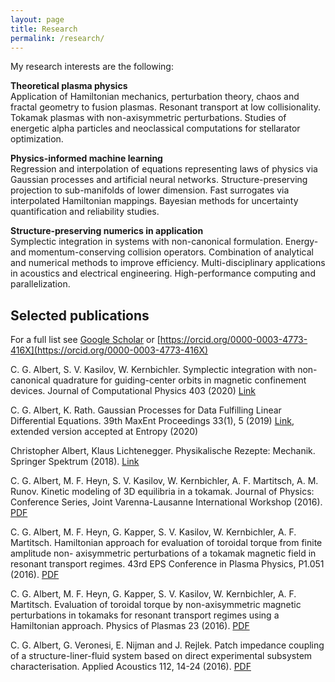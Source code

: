 ```yaml
---
layout: page
title: Research
permalink: /research/
---
```


My research interests are the following:

**Theoretical plasma physics**<br>
Application of Hamiltonian mechanics, perturbation theory, chaos and fractal 
geometry to fusion plasmas. 
Resonant transport at low collisionality. Tokamak plasmas with non-axisymmetric perturbations. 
Studies of energetic alpha particles and neoclassical computations for stellarator optimization.

**Physics-informed machine learning**<br>
Regression and interpolation of equations representing laws of physics 
via Gaussian processes and artificial neural networks.
Structure-preserving projection to sub-manifolds of lower dimension.
Fast surrogates via interpolated Hamiltonian mappings.
Bayesian methods for uncertainty quantification and reliability studies.

**Structure-preserving numerics in application**<br>
Symplectic integration in systems with non-canonical formulation.
Energy- and momentum-conserving collision operators.
Combination of analytical and numerical methods to improve efficiency.
Multi-disciplinary applications in acoustics and electrical engineering.
High-performance computing and parallelization.


Selected publications
------------

For a full list see [Google Scholar](https://scholar.google.com/citations?hl=en&user=nMhOjWIAAAAJ) or [https://orcid.org/0000-0003-4773-416X](https://orcid.org/0000-0003-4773-416X)

C. G. Albert, S. V. Kasilov, W. Kernbichler.
Symplectic integration with non-canonical quadrature for guiding-center orbits in magnetic confinement devices.
Journal of Computational Physics 403 (2020)
[Link](https://authors.elsevier.com/a/1aGDQ508HiHEt)

C. G. Albert, K. Rath.
Gaussian Processes for Data Fulfilling Linear Differential Equations.
39th MaxEnt Proceedings 33(1), 5 (2019)
[Link](https://doi.org/10.3390/proceedings2019033005), extended version accepted at Entropy (2020)

Christopher Albert, Klaus Lichtenegger. Physikalische Rezepte: Mechanik. Springer Spektrum (2018).
[Link](https://www.springer.com/de/book/9783662572962)

C. G. Albert, M. F. Heyn, S. V. Kasilov, W. Kernbichler, A. F. Martitsch, A. M. Runov.
Kinetic modeling of 3D equilibria in a tokamak.
Journal of Physics: Conference Series, Joint Varenna-Lausanne International Workshop (2016).
[PDF](http://iopscience.iop.org/article/10.1088/1742-6596/775/1/012001/pdf)

C. G. Albert, M. F. Heyn, G. Kapper, S. V. Kasilov, W. Kernbichler, A. F. Martitsch.
Hamiltonian approach for evaluation of toroidal torque from finite amplitude non-
axisymmetric perturbations of a tokamak magnetic field in resonant transport regimes.
43rd EPS Conference in Plasma Physics, P1.051 (2016).
[PDF](http://ocs.ciemat.es/EPS2016PAP/pdf/P1.051.pdf)

C. G. Albert, M. F. Heyn, G. Kapper, S. V. Kasilov, W. Kernbichler, A. F. Martitsch.
Evaluation of toroidal torque by non-axisymmetric magnetic perturbations in tokamaks
for resonant transport regimes using a Hamiltonian approach. Physics of Plasmas 23 (2016).
[PDF](https://arxiv.org/pdf/1607.04665v1)

C. G. Albert, G. Veronesi, E. Nijman and J. Rejlek. Patch impedance coupling of a
structure-liner-fluid system based on direct experimental subsystem characterisation.
Applied Acoustics 112, 14-24 (2016).
[PDF](https://arxiv.org/pdf/1607.04655v2)
